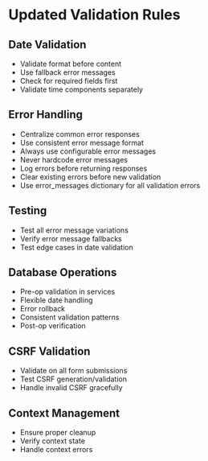 # Updated Validation Rules

## Date Validation
- Validate format before content
- Use fallback error messages
- Check for required fields first
- Validate time components separately

## Error Handling
- Centralize common error responses
- Use consistent error message format
- Always use configurable error messages
- Never hardcode error messages
- Log errors before returning responses
- Clear existing errors before new validation
- Use error_messages dictionary for all validation errors

## Testing
- Test all error message variations
- Verify error message fallbacks
- Test edge cases in date validation

## Database Operations
- Pre-op validation in services
- Flexible date handling
- Error rollback
- Consistent validation patterns
- Post-op verification

## CSRF Validation
- Validate on all form submissions
- Test CSRF generation/validation
- Handle invalid CSRF gracefully

## Context Management
- Ensure proper cleanup
- Verify context state
- Handle context errors

